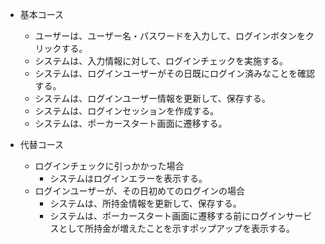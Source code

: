- 基本コース
	- ユーザーは、ユーザー名・パスワードを入力して、ログインボタンをクリックする。
	- システムは、入力情報に対して、ログインチェックを実施する。
	- システムは、ログインユーザーがその日既にログイン済みなことを確認する。
	- システムは、ログインユーザー情報を更新して、保存する。
	- システムは、ログインセッションを作成する。
	- システムは、ポーカースタート画面に遷移する。

- 代替コース
  - ログインチェックに引っかかった場合
    - システムはログインエラーを表示する。
  - ログインユーザーが、その日初めてのログインの場合
    - システムは、所持金情報を更新して、保存する。
    - システムは、ポーカースタート画面に遷移する前にログインサービスとして所持金が増えたことを示すポップアップを表示する。
